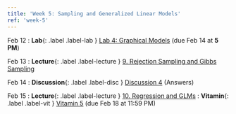 ```yaml
---
title: 'Week 5: Sampling and Generalized Linear Models'
ref: 'week-5'
---
```


Feb 12
: **Lab**{: .label .label-lab } [Lab 4: Graphical Models](https://data102.datahub.berkeley.edu/hub/user-redirect/git-pull?repo=https%3A%2F%2Fgithub.com%2Fds-102%2Fsp24-materials&urlpath=lab%2Ftree%2Fsp24-materials%2Flab%2Flab04%2Flab04.ipynb&branch=main) (due Feb 14 at **5 PM**)

Feb 13
: **Lecture**{: .label .label-lecture } [9. Rejection Sampling and Gibbs Sampling](lecture/lec09)

Feb 14
: **Discussion**{: .label .label-disc } [Discussion 4](https://drive.google.com/file/d/1iXtBXST-0uAr1ONTEaVUikCr_QBMwkeE/view?usp=sharing) (Answers)

Feb 15
: **Lecture**{: .label .label-lecture } [10. Regression and GLMs](lecture/lec10)
: **Vitamin**{: .label .label-vit } [Vitamin 5](https://www.gradescope.com/courses/711377/assignments/4074681) (due Feb 18 at 11:59 PM)
